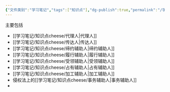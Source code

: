 ```yaml
---
{"文件类别":"学习笔记","tags":["知识点"],"dg-publish":true,"permalink":"/学习笔记/知识点cheese/辅助人/","dgPassFrontmatter":true,"created":"2024-07-30T11:00:52.391+08:00","updated":"2024-09-11T12:04:50.922+08:00"}
---
```


主要包括
- [[学习笔记/知识点cheese/代理人\|代理人]]
- [[学习笔记/知识点cheese/传达人\|传达人]]
- [[学习笔记/知识点cheese/缔约辅助人\|缔约辅助人]]
- [[学习笔记/知识点cheese/履行辅助人\|履行辅助人]]
- [[学习笔记/知识点cheese/受领辅助人\|受领辅助人]]
- [[学习笔记/知识点cheese/占有辅助人\|占有辅助人]]
- [[学习笔记/知识点cheese/加工辅助人\|加工辅助人]]
- 侵权法上的[[学习笔记/知识点cheese/事务辅助人\|事务辅助人]]
- 